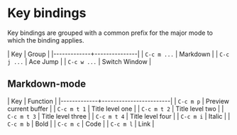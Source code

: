 # Key bindings #

Key bindings are grouped with a common prefix for the major mode to which the binding applies.

| Key         | Group         |
|-------------+---------------|
| `C-c m ...` | Markdown      |
| `C-c j ...` | Ace Jump      |
| `C-c w ...` | Switch Window |

## Markdown-mode ##

| Key         | Function               |
|-------------+------------------------|
| `C-c m p`   | Preview current buffer |
| `C-c m t 1` | Title level one        |
| `C-c m t 2` | Title level two        |
| `C-c m t 3` | Title level three      |
| `C-c m t 4` | Title level four       |
| `C-c m i`   | Italic                 |
| `C-c m b`   | Bold                   |
| `C-c m c`   | Code                   |
| `C-c m l`   | Link                   |

